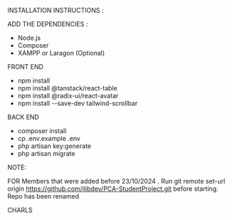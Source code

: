 INSTALLATION INSTRUCTIONS : 



ADD THE DEPENDENCIES : 
- Node.js
- Composer
- XAMPP or Laragon (Optional)


FRONT END
- npm install
- npm install @tanstack/react-table
- npm install @radix-ui/react-avatar
- npm install --save-dev tailwind-scrollbar


BACK END
- composer install
- cp .env.example .env
- php artisan key:generate
- php artisan migrate

NOTE: 

FOR Members that were added before 23/10/2024 . Run git remote set-url origin https://github.com/jlibdev/PCA-StudentProject.git before starting.
Repo has been renamed

CHARLS